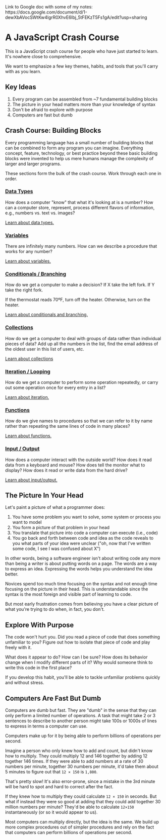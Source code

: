 <!--> Link to Google doc with some of my notes: https://docs.google.com/document/d/1-dewXbAVocSWtKw4lgrR0XhvE6Ibj_5tFEKzT5Fs1gA/edit?usp=sharing <!-->
# A JavaScript Crash Course

This is a JavaScript crash course for people who have just started to learn. It's nowhere close to comprehensive.

We want to emphasize a few key themes, habits, and tools that you'll carry with as you learn.

## Key Ideas

1. Every program can be assembled from ~7 fundamental building blocks
1. The picture in your head matters more than your knowledge of syntax
1. Don't be afraid to explore with purpose
1. Computers are fast but dumb

## Crash Course: Building Blocks

Every programming language has a small number of building blocks that can be combined to form any program you can imagine. Everything concept, feature, technology, or best practice beyond these basic building blocks were invented to help us mere humans manage the complexity of larger and larger programs.

These sections form the bulk of the crash course. Work through each one in order.

### [Data Types][dir-data]

How does a computer "know" that what it's looking at is a number? How can a computer store, represent, process different flavors of information, e.g., numbers vs. text vs. images?

[Learn about data types.][dir-data]

### [Variables][dir-variables]

There are infinitely many numbers. How can we describe a procedure that works for any number?

[Learn about variables.][dir-variables]

### [Conditionals / Branching][dir-conditionals]

How do we get a computer to make a decision? If X take the left fork. If Y take the right fork.

If the thermostat reads 70ºF, turn off the heater. Otherwise, turn on the heater.

[Learn about conditionals and branching.][dir-conditionals]

### [Collections][dir-collections]

How do we get a computer to deal with groups of data rather than individual pieces of data? Add up all the numbers in the list, find the email address of the oldest user in this list of users, etc.

[Learn about collections][dir-collections]

### [Iteration / Looping][dir-iteration]

How do we get a computer to perform some operation repeatedly, or carry out some operation once for every entry in a list?

[Learn about iteration.][dir-iteration]

### [Functions][dir-functions]

How do we give names to procedures so that we can refer to it by name rather than repeating the same lines of code in many places?

[Learn about functions.][dir-functions]

### [Input / Output][dir-input-output]

How does a computer interact with the outside world? How does it read data from a keyboard and mouse? How does tell the monitor what to display? How does it read or write data from the hard drive?

[Learn about input/output.][dir-input-output]

## The Picture In Your Head

Let's paint a picture of what a programmer does:

1. You have some problem you want to solve, some system or process you want to model
1. You form a picture of that problem in your head
1. You translate that picture into code a computer can execute (i.e., code)
1. You go back and forth between code and idea as the code reveals to you what parts of your idea were unclear ("oh, now that I've written some code, I see I was confused about X")

In other words, being a software engineer isn't about writing code any more than being a writer is about putting words on a page. The words are a way to express an idea. Expressing the words helps you understand the idea better.

Novices spend too much time focusing on the syntax and not enough time focusing on the picture in their head. This is understandable since the syntax is the most foreign and visible part of learning to code.

But most early frustration comes from believing you have a clear picture of what you're trying to do when, in fact, you don't.

## Explore With Purpose

The code won't hurt you. Did you read a piece of code that does something unfamiliar to you? Figure out how to isolate that piece of code and play freely with it.

What does it appear to do? How can I be sure? How does its behavior change when I modify different parts of it? Why would someone think to write this code in the first place?

If you develop this habit, you'll be able to tackle unfamiliar problems quickly and without stress.

## Computers Are Fast But Dumb

Computers are dumb but fast. They are "dumb" in the sense that they can only perform a limited number of operations. A task that might take 2 or 3 sentences to describe to another person might take 100s or 1000s of lines to express in terms a computer can use.

Computers make up for it by being able to perform billions of operations per second.

Imagine a person who only knew how to add and count, but didn't know how to multiply. They could multiply 12 and 146 together by adding 12 together 146 times. If they were able to add numbers at a rate of 30 numbers per minute, together 30 numbers per minute, it'd take them about 5 minutes to figure out that `12 × 150` is `1,800`.

That's pretty slow! It's also error-prone, since a mistake in the 3rd minute will be hard to spot and hard to correct after the fact.

If they knew how to multiply they could calculate `12 × 150` in seconds. But what if instead they were so good at adding that they could add together 30 million numbers per minute? They'd be able to calculate `12×150` instantaneously (or so it would appear to us).

Most computers can multiply directly, but the idea is the same. We build up more complex procedures out of simpler procedures and rely on the fact that computers can perform billions of operations per second.

[dir-data]: ./Data
[dir-variables]: ./Variables
[dir-conditionals]: ./Conditionals
[dir-functions]: ./Functions
[dir-iteration]: ./Iteration
[dir-input-output]: ./Input-Output
[dir-collections]: ./Collections
